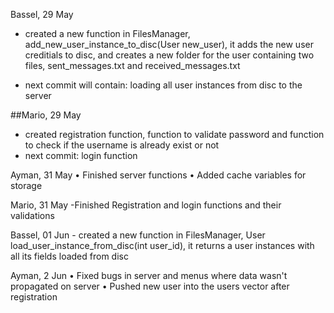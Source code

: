 Bassel, 29 May

- created a new function in FilesManager, add_new_user_instance_to_disc(User new_user), it adds the new user creditials to disc, and creates a new folder for the user containing two files, sent_messages.txt and received_messages.txt

- next commit will contain: 
     loading all user instances from disc to the server
     
 ##Mario, 29 May
 - created registration function, function to validate password and function to check if the username is already exist or not
 - next commit: 
     login function


Ayman, 31 May
    • Finished server functions
    • Added cache variables for storage
    
Mario, 31 May
     -Finished Registration and login functions and their validations


Bassel, 01 Jun
    - created a new function in FilesManager, User load_user_instance_from_disc(int user_id), it returns a user instances with all its fields loaded from disc
    
 
Ayman, 2 Jun
    • Fixed bugs in server and menus where data wasn't propagated on server
    • Pushed new user into the users vector after registration
